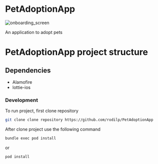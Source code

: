 # PetAdoptionApp

![onboarding_screen](https://user-images.githubusercontent.com/51392463/179158238-43378020-b199-4a10-9cf0-292ae5402a98.png)

An application to adopt pets

# PetAdoptionApp project structure
## Dependencies

- Alamofire
- lottie-ios

### Development

To run project, first clone repository

```bash
git clone clone repository https://github.com/rodilp/PetAdoptionApp
```

After clone project use the following command
```bash
bundle exec pod install
```

or

```bash
pod install
```
